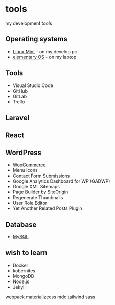 # tools
my development tools

## Operating systems

* [Linux Mint](https://www.linuxmint.com/) - on my develop pc
* [elementary OS](https://elementary.io/) - on my laptop

## Tools

* Visual Studio Code
* GitHub
* GitLab
* Trello

## Laravel

## React

## WordPress

* [WooCommerce](https://woocommerce.com/)
* Menu Icons
* Contact Form Submissions
* Google Analytics Dashboard for WP (GADWP)
* Google XML Sitemaps
* Page Builder by SiteOrigin
* Regenerate Thumbnails
* User Role Editor
* Yet Another Related Posts Plugin

## Database

* [MySQL](https://www.mysql.com/)


## wish to learn
* Docker
* kobernites
* MongoDB
* Node.js
* Jekyll

webpack
materializecss
mdc
tailwind
sass



